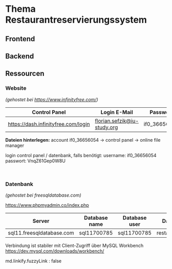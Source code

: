 # Thema Restaurantreservierungssystem

## Frontend

## Backend

## Ressourcen

### Website

_(gehostet bei https://www.infinityfree.com/)_

| Control Panel | Login E-Mail | Passwort | Websitelink |
| --- | --- | --- | --- |
| https://dash.infinityfree.com/login | florian.sefzik@iu-study.org | if0_36656054 | restaurantreservierung.42web.io |

__Dateien hinterlegen:__ account if0_36656054 -> control panel -> online file manager

login control panel / datenbank, falls benötigt:
username: if0_36656054
passwort: VnqZ61Gep0W8U

&nbsp;

### Datenbank

_(gehostet bei freesqldatabase.com)_

https://www.phpmyadmin.co/index.php

| Server | Database name | Database user | Database password | Port number |
| --- | --- | --- | --- | --- |
| sql11.freesqldatabase.com | sql11700785 | sql11700785 | restaurantteam1backend | 3306 |

Verbindung ist stabiler mit Client-Zugriff über MySQL Workbench https://dev.mysql.com/downloads/workbench/

md.linkify.fuzzyLink : false
